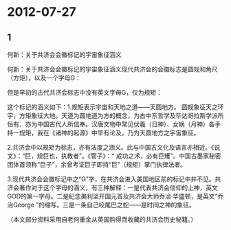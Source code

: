 # 2012-07-27

## 1

何新：关于共济会会徽标记的宇宙象征涵义

何新：关于共济会会徽标记的宇宙象征涵义现代共济会的会徽标志是圆规和角尺（方矩），以及一个字母G：

但是早初的古代共济会标志中没有英文字母G，仅为规矩：

这个标记的涵义如下：1.规矩表示宇宙和天地之道——天圆地方。 圆规象征天之环宇，方矩象征大地。天道为圆地道为方的概念，为古中东哲学及毕达哥拉斯学派所恒有，亦为中国古代人所信奉。汉唐文物中常见伏羲（日神）、女娲（月神）各手持一规矩，我在《诸神的起源》中早有论及，乃为天圆地方之宇宙象征。 

2.共济会中以规矩为标志，亦有法度之涵义。此与中国古文化及语言亦相近。《说文》：“巨，规巨也，执教者”。《管子》：“ 成功之术，必有巨矱”。中国古墨家秘密团体首领称“巨子”，余曾考证巨子即持“巨”（规矩）掌门执律法者。

3.现代共济会会徽标记中之“G”字，在共济会进入美国地区前的标记中并不见。共济会著作对于这个字母的涵义，有三种解释：一是代表共济会信仰的上神，英文GOD的第一字母。二是纪念美利坚开国元首及共济会大师乔治·华盛顿，是英文“乔治George ”的缩写。三是一条自己咬尾巴之蛇——是时间之神的象征。

（本文部分资料采用自老何重金从英国购得而收藏的共济会历史秘籍。）

